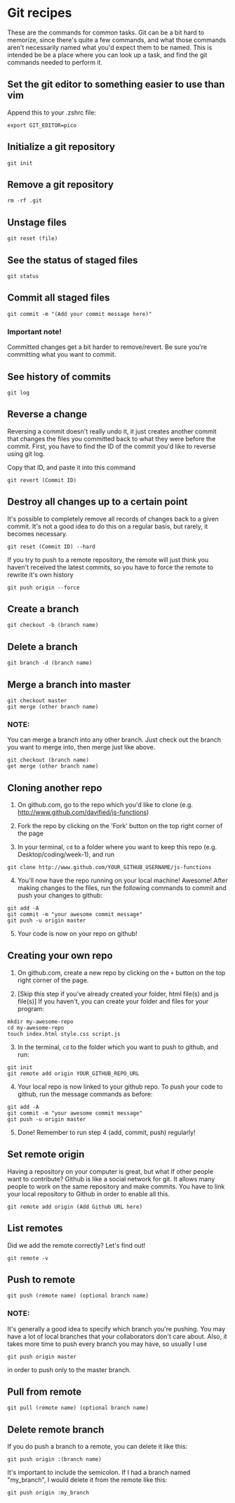 # Git recipes

These are the commands for common tasks. Git can be a bit hard to memorize, since there's quite a few commands,
and what those commands aren't necessarily named what you'd expect them to be named. This is intended be be a place where you can look up a task, and find the git commands needed to perform it.

## Set the git editor to something easier to use than vim

Append this to your .zshrc file:

```
export GIT_EDITOR=pico
```

## Initialize a git repository

```
git init
```

## Remove a git repository

```
rm -rf .git
```

## Unstage files

```
git reset (file)
```

## See the status of staged files

```
git status
```

## Commit all staged files

```
git commit -m "(Add your commit message here)"
```

### Important note!

Committed changes get a bit harder to remove/revert. Be sure you're committing what you want to commit.

## See history of commits

```
git log
```

## Reverse a change

Reversing a commit doesn't really undo it, it just creates another commit that changes the files you committed
back to what they were before the commit. First, you have to find the ID of the commit you'd like to reverse using git log.

Copy that ID, and paste it into this command

```
git revert (Commit ID)
```

## Destroy all changes up to a certain point

It's possible to completely remove all records of changes back to a given commit. It's not a good idea
to do this on a regular basis, but rarely, it becomes necessary.

```
git reset (Commit ID) --hard
```

If you try to push to a remote repository, the remote will just think you haven't received the latest commits,
so you have to force the remote to rewrite it's own history

```
git push origin --force
```

## Create a branch

```
git checkout -b (branch name)
```

## Delete a branch

```
git branch -d (branch name)
```

## Merge a branch into master

```
git checkout master
git merge (other branch name)
```

### NOTE:

You can merge a branch into any other branch. Just check out the branch you want to merge into, then merge just like
above.

```
git checkout (branch name)
get merge (other branch name)
```


## <a name="#quick-guide"></a>Cloning another repo

1. On github.com, go to the repo which you'd like to clone (e.g. http://www.github.com/davified/js-functions)

2. Fork the repo by clicking on the 'Fork' button on the top right corner of the page

3. In your terminal, `cd` to a folder where you want to keep this repo (e.g. Desktop/coding/week-1), and run
```
git clone http://www.github.com/YOUR_GITHUB_USERNAME/js-functions
```
4. You'll now have the repo running on your local machine! Awesome! After making changes to the files, run the following commands to commit and push your changes to github:
```
git add -A
git commit -m "your awesome commit message"
git push -u origin master
```
5. Your code is now on your repo on github!

## Creating your own repo

1. On github.com, create a new repo by clicking on the `+` button on the top right corner of the page.

2. [Skip this step if you've already created your folder, html file(s) and js file(s)] If you haven't, you can create your folder and files for your program:
```
mkdir my-awesome-repo
cd my-awesome-repo
touch index.html style.css script.js
```

3. In the terminal, `cd` to the folder which you want to push to github, and run:
```
git init
git remote add origin YOUR_GITHUB_REPO_URL
```

4. Your local repo is now linked to your github repo. To push your code to github, run the message commands as before:
```
git add -A
git commit -m "your awesome commit message"
git push -u origin master
```
5. Done! Remember to run step 4 (add, commit, push) regularly!

## Set remote origin

Having a repository on your computer is great, but what if other people want to contribute? Github is like a social network for git. It allows many people to work on the same repository and make commits. You have to link your local repository to Github in order to enable all this.

```
git remote add origin (Add Github URL here)
```

## List remotes

Did we add the remote correctly? Let's find out!

```
git remote -v
```

## Push to remote

```
git push (remote name) (optional branch name)
```

### NOTE:

It's generally a good idea to specify which branch you're pushing. You may have a lot of local branches that your collaborators don't care about. Also, it takes more time to push every branch you may have, so usually I use

```
git push origin master
```

in order to push only to the master branch.

## Pull from remote

```
git pull (remote name) (optional branch name)
```

## Delete remote branch

If you do push a branch to a remote, you can delete it like this:

```
git push origin :(branch name)
```

It's important to include the semicolon. If I had a branch named "my_branch", I would delete it from the remote like this:

```
git push origin :my_branch
```

